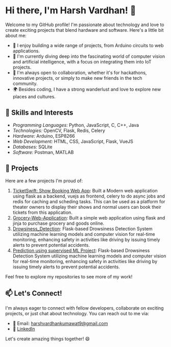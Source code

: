# Hi there, I'm Harsh Vardhan! 👋

Welcome to my GitHub profile! I'm passionate about technology and love to create exciting projects that blend hardware and software. Here's a little bit about me:

- 🔭 I enjoy building a wide range of projects, from Arduino circuits to web applications.
- 🌱 I'm currently diving deep into the fascinating world of computer vision and artificial intelligence, with a focus on integrating them into IoT projects.
- 👯 I'm always open to collaboration, whether it's for hackathons, innovative projects, or simply to make new friends in the tech community.
- 🌍 Besides coding, I have a strong wanderlust and love to explore new places and cultures.

## 💼 Skills and Interests

- *Programming Languages:* Python, JavaScript, C, C++, Java
- *Technologies:* OpenCV, Flask, Redis, Celery
- *Hardware:* Arduino, ESP8266
- *Web Development:* HTML, CSS, JavaScript, Flask, VueJS
- *Databases:* SQLite
- *Software:* Postman, MATLAB

## 🚀 Projects

Here are a few projects I'm proud of:

1. [TicketSwift: Show Booking Web App](https://github.com/HarshOfficial03/Ticketswift): Built a Modern web application using flask as a backend, vuejs as frontend, celery to do async jobs and redis for caching and scheding tasks. This can be used as a platform for theater owners to display their shows and normal users can book their tickets from this application.
2. [Grocery-Web-Application](https://github.com/HarshOfficial03/Grocery_Web_App): Built a simple web application using flask and jinja to purchase grocery and goods online.
3. [Drowsiness_Detection](https://github.com/HarshOfficial03/Drowsiness_Detection): Flask-based Drowsiness Detection System utilizing machine learning models and computer vision for real-time monitoring, enhancing safety in activities like driving by issuing timely alerts to prevent potential accidents.
4. [Prediction using supervised ML Project](https://github.com/HarshOfficial03/GRIPJULY22-TASK1-): Flask-based Drowsiness Detection System utilizing machine learning models and computer vision for real-time monitoring, enhancing safety in activities like driving by issuing timely alerts to prevent potential accidents.
  
Feel free to explore my repositories to see more of my work!

## 📫 Let's Connect!

I'm always eager to connect with fellow developers, collaborate on exciting projects, or just chat about technology. You can reach out to me via:

- 📧 Email: harshvardhankumawat9@gmail.com
- 💬 [LinkedIn](https://www.linkedin.com/in/harshvardhankumawatofficial/)


Let's create amazing things together! 😄
